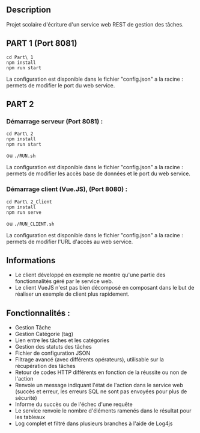 ## Description
Projet scolaire d'écriture d'un service web REST de gestion des tâches.

## PART 1 (Port 8081)
    cd Part\ 1
    npm install
    npm run start

La configuration est disponible dans le fichier "config.json" a la racine : permets de modifier le port du web service.


## PART 2
### Démarrage serveur (Port 8081) :
    cd Part\ 2
    npm install
    npm run start

ou `./RUN.sh`

La configuration est disponible dans le fichier "config.json" a la racine : permets de modifier les accès base de données et le port du web service.



### Démarrage client (Vue.JS), (Port 8080) :
    cd Part\ 2_Client
    npm install
    npm run serve

ou `./RUN_CLIENT.sh`

La configuration est disponible dans le fichier "config.json" a la racine : permets de modifier l'URL d'accès au web service.



## Informations
* Le client développé en exemple ne montre qu'une partie des fonctionnalités géré par le service web.
* Le client VueJS n'est pas bien décomposé en composant dans le but de réaliser un exemple de client plus rapidement.

## Fonctionnalités :
* Gestion Tâche
* Gestion Catégorie (tag)
* Lien entre les tâches et les catégories
* Gestion des statuts des tâches
* Fichier de configuration JSON
* Filtrage avancé (avec différents opérateurs), utilisable sur la récupération des tâches
* Retour de codes HTTP différents en fonction de la réussite ou non de l'action
* Renvoie un message indiquant l'état de l'action dans le service web (succès et erreur, les erreurs SQL ne sont pas envoyées pour plus de sécurité)
* Informe du succès ou de l'échec d'une requête
* Le service renvoie le nombre d'éléments ramenés dans le résultat pour les tableaux
* Log complet et filtré dans plusieurs branches à l'aide de Log4js